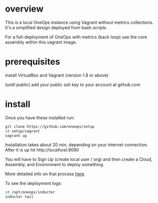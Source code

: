 overview
=====

This is a local OneOps instance using Vagrant without metrics collections.  It's a simplified design deployed from bash scripts.  

For a full-deployment of OneOps with metrics (back loop) use the core assembly within this vagrant image.

prerequisites
=======

install VirtualBox and Vagrant (version 1.8 or above)

(until public) add your public ssh key to your account at github.com


install
=======

Once you have these installed run: 

```bash
git clone https://github.com/oneops/setup
cd setup/vagrant
vagrant up 
```

Installation takes about 20 min, depending on your internet connection.
After it is up hit http://localhost:9090

You will have to Sign Up (create local user / org) and then create a Cloud, Assembly, and Environment to deploy something.

More detailed info on that process [here](http://oneops.github.io/admin/getting-started/#installing-vagrant-image).

To see the deployment logs:

```bash
cd /opt/oneops/inductor
inductor tail
```

